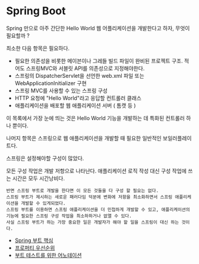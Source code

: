 # Spring Boot

Spring 만으로 아주 간단한 Hello World 웹 어플리케이션을 개발한다고 하자, 무엇이 필요할까 ?

최소한 다음 항목은 필요하다.

- 필요한 의존성을 비롯한 메이븐이나 그레들 빌드 파일이 완비된 프로젝트 구조. 적어도 스프링MVC와 서블릿 API를 의존성으로 지정해야한다.
- 스프링의 DispatcherServlet을 선언한 web.xml 파일 또는 WebApplicationInitializer 구현
- 스프링 MVC를 사용할 수 있는 스프링 구성
- HTTP 요청에 "Hello World"라고 응답할 컨트롤러 클래스
- 애플리케이션을 배포할 웹 애플리케이션 서버 ( 톰캣 등 )

이 목록에서 가장 눈에 띄는 것은 Hello World 기능을 개발하는 데 특화된 컨트롤러 하나 뿐이다.

나머지 항목은 스프링으로 웹 애플리케이션을 개발할 때 필요한 일반적인 보일러플레이트다.

스프링은 설정해야할 구성이 많았다.

모든 구성 작업은 개발 저항으로 나타난다. 애플리케이션 로직 작성 대신 구성 작업에 쓰는 시간은 모두 시간낭비다.

```
반면 스프링 부트로 개발을 한다면 이 모든 것들을 다 구성 할 필요는 없다.
스프링 부트가 제시하는 새로운 패러다임 덕분에 변화에 저항을 최소화하면서 스프링 애플리케이션을 개발할 수 있게되었다.
스프링 부트를 이용하면 스프링 애플리케이션을 더 민첩하게 개발할 수 있고, 애플리케이션의 기능에 필요한 스프링 구성 작업을 최소하하거나 없앨 수 있다.
사실 스프링 부트가 하는 가장 중요한 일은 개발자가 해야 할 일을 스프링이 대신 하는 것이다.
```

- [Spring 부트 핵심](./key-point.md)
- [프로퍼티 우선순위](./properties-priority.md)
- [부트 테스트를 위한 어노테이션](./annotations-for-test.md)
